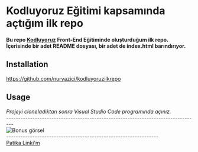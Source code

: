 # Kodluyoruz Eğitimi kapsamında açtığım ilk repo #

**Bu repo [Kodluyoruz](https://kodluyoruz.org/tr/kodluyoruz/) Front-End Eğitiminde oluşturduğum ilk repo. İçerisinde bir adet README dosyası, bir adet de index.html barındırıyor.**
## Installation ##
https://github.com/nuryazici/kodluyoruzilkrepo
## Usage ##
*Projeyi cloneladıktan sonra Visual Studio Code programında açınız.* <br>
--------------------------------------------------------------------------------- <br>
![Bonus görsel](https://picsum.photos/200/300)
<br>
---------------------------------------------------------------- <br>
[Patika Linki'm](https://app.patika.dev/nurss)